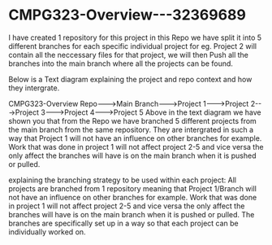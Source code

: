 # CMPG323-Overview---32369689

I have created 1 repository for this project in this Repo we have split it into 5 different branches for each specific individual project for eg. Project 2 will contain all the neccessary files for that project, we will then Push all the branches into the main branch where all the projects can be found.

Below is a Text diagram explaining the project and repo context and how they intergrate.

CMPG323-Overview Repo--->Main Branch--->Project 1--->Project 2--->Project 3--->Project 4--->Project 5
Above in the text diagram we have shown you that from the Repo we have branched 5 different projects from the main branch from the same repository. They are intergrated in such a way that Project 1 will not have an influence on other branches for example. Work that was done in project 1 will not affect project 2-5 and vice versa the only affect the branches will have is on the main branch when it is pushed or pulled.

explaining the branching strategy to be used within each project:
All projects are branched from 1 repository meaning that Project 1/Branch will not have an influence on other branches for example. Work that was done in project 1 will not affect project 2-5 and vice versa the only affect the branches will have is on the main branch when it is pushed or pulled. The branches are specifically set up in a way so that each project can be individually worked on.
